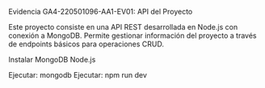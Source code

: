 Evidencia GA4-220501096-AA1-EV01: API del Proyecto

Este proyecto consiste en una API REST desarrollada en Node.js con conexión a MongoDB.
Permite gestionar información del proyecto a través de endpoints básicos para operaciones CRUD.

Instalar
MongoDB
Node.js

Ejecutar: mongodb
Ejecutar: npm run dev

